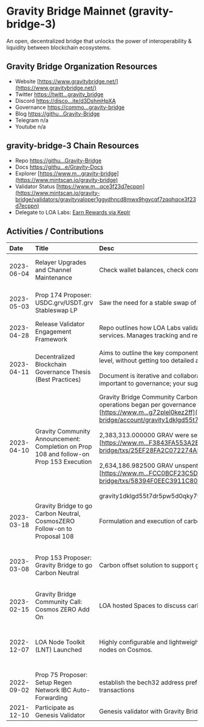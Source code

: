 # Gravity Bridge Mainnet (gravity-bridge-3)

An open, decentralized bridge that unlocks the power of interoperability & liquidity between blockchain ecosystems. 

## Gravity Bridge Organization Resources

* Website [https://www.gravitybridge.net/](https://www.gravitybridge.net/)
* Twitter [https://twitt...gravity_bridge](https://twitter.com/gravity_bridge)
* Discord [https://disco...ite/d3DshmHpXA](https://discord.com/invite/d3DshmHpXA)
* Governance [https://commo...gravity-bridge](https://commonwealth.im/gravity-bridge)
* Blog [https://githu...Gravity-Bridge](https://github.com/Gravity-Bridge)
* Telegram n/a
* Youtube n/a

## gravity-bridge-3 Chain Resources

* Repo [https://githu...Gravity-Bridge](https://github.com/Gravity-Bridge)
* Docs [https://githu...e/Gravity-Docs](https://github.com/Gravity-Bridge/Gravity-Docs)
* Explorer [https://www.m...gravity-bridge](https://www.mintscan.io/gravity-bridge)
* Validator Status [https://www.m...qce3f23d7ecppn](https://www.mintscan.io/gravity-bridge/validators/gravityvaloper1ggydhncd8mwx9hgycqf7zqqhqce3f23d7ecppn)
* Delegate to LOA Labs: [Earn Rewards via Keplr](https://wallet.keplr.app/chains/gravity-bridge?modal=validator&chain=gravity-bridge-3&validator_address=gravityvaloper1ggydhncd8mwx9hgycqf7zqqhqce3f23d7ecppn&referral=true)

## Activities / Contributions
| Date | Title | Desc | Link | Type |
| :----------- | :------------ | :-------------------------------- | :---- | :---- |
| 2023-06-04 | Relayer Upgrades and Channel Maintenance | Check wallet balances, check connections. | [https://www.m...ver/channel-19](https://www.mintscan.io/regen/relayers/channel-63/quicksilver/channel-19) | INF-2, INF-1 |
| 2023-05-03 | Prop 174 Proposer: USDC.grv/USDT.grv Stableswap LP | Saw the need for a stable swap of gravity bridge assets. Proposed new LP on Crescent. | [https://www.m.../proposals/174](https://www.mintscan.io/gravity-bridge/proposals/174) | GOV-6, GOV-8 |
| 2023-04-28 | Release Validator Engagement Framework | Repo outlines how LOA Labs validator engages with each chain and logs of delivered goods and services. Manages tracking and records of events.  | [https://githu...ment-Framework](https://github.com/LOA-Labs/Validator-Engagement-Framework) | PGs-12 |
| 2023-04-11 | Decentralized Blockchain Governance Thesis (Best Practices) | Aims to outline the key components and best practices in blockchain governance, at mid-to-high level, without getting too detailed about specifics which may vary from one community to the next.<br><br>Document is iterative and collaborative; it covers a non-exhaustive list of components that are important to governance; your suggestions and contributions are welcome. | [https://gov.vs.loalabs.io/](https://gov.vs.loalabs.io/) | GOV-9, GOV-6, PGs-12 |
| 2023-04-10 | Gravity Community Announcement: Completion on Prop 108 and follow-on Prop 153 Execution | Gravity Bridge Community Carbon Offsets purchase of 8362.5 NCT for all historical emissions since operations began per governance has been completed by multisig account [https://www.m...g72plel0kez2ff](https://www.mintscan.io/gravity-bridge/account/gravity1dklgd55t7dr5pw5d0qky7vc8g72plel0kez2ff)<br><br>2,383,313.000000 GRAV were sent to RND, PBC wallet in a 12-month vested state.<br>[https://www.m...F3843FA553A2BD](https://www.mintscan.io/gravity-bridge/txs/25EF28FA2C072274AD5F6D1FC2C8555E7ABEDC9795AFD8D0C7F3843FA553A2BD)<br><br>2,634,186.982500 GRAV unspent have been returned to community pool.<br>[https://www.m...FCC0BCF23C5D88](https://www.mintscan.io/gravity-bridge/txs/58394F0EEC3911C80F0EBD8AA81AFA35296FE37B635718404BFCC0BCF23C5D88)<br><br>gravity1dklgd55t7dr5pw5d0qky7vc8g72plel0kez2ff account now has a perfectly 0.00 balance. | [https://disco...27120893710397](https://discord.com/channels/881943007115497553/921207222904717333/1095127120893710397) | GOV-6, PGs-12 |
| 2023-03-18 | Gravity Bridge to go Carbon Neutral, CosmosZERO Follow-on to Proposal 108 | Formulation and execution of carbon offset strategy for Gravity Bridge blockchain operations.  | [https://www.m.../proposals/153](https://www.mintscan.io/gravity-bridge/proposals/153) | GOV-6 |
| 2023-03-08 | Prop 153 Proposer: Gravity Bridge to go Carbon Neutral | Carbon offset solution to support gravity price stability and environmental action. | [https://www.m.../proposals/153](https://www.mintscan.io/gravity-bridge/proposals/153) | GOV-6, PGs-11, PGs-12 |
| 2023-02-15 | Gravity Bridge Community Call: Cosmos ZERO Add On | LOA hosted Spaces to discuss carbon offset strategy.  | [https://twitt.../1MnGnprZgQyxO](https://twitter.com/i/spaces/1MnGnprZgQyxO) | MDI-19 |
| 2022-12-07 | LOA Node Toolkit (LNT) Launched | Highly configurable and lightweight Nodejs toolkit for monitoring, governing, and financing validator nodes on Cosmos. | [https://githu...a-node-toolkit](https://github.com/LOA-Labs/loa-node-toolkit) | PGs-12, INF-5, PGs-14 |
| 2022-09-02 | Prop 75 Proposer: Setup Regen Network IBC Auto-Forwarding | establish the bech32 address prefix 'regen' as the IBC Auto-Forwarding prefix for SendToCosmos transactions | [https://www.m...e/proposals/75](https://www.mintscan.io/gravity-bridge/proposals/75) | GOV-6 |
| 2021-12-10 | Participate as Genesis Validator | Genesis validator with Gravity Bridge launch. | [https://www.m...qce3f23d7ecppn](https://www.mintscan.io/gravity-bridge/validators/gravityvaloper1ggydhncd8mwx9hgycqf7zqqhqce3f23d7ecppn) | INF-1 |